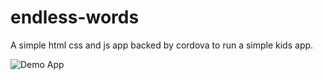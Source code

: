 # endless-words

A simple html css and js app backed by cordova to run a simple kids app.

![Demo App](https://imgur.com/J7g9lub)
